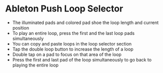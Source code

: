 # Ableton Push Loop Selector

- The illuminated pads and colored pad shoe the loop length and current position
- To play an entire loop, press the first and the last loop pads simultaneously
- You can copy and paste loops in the loop selector section
- Tap the double loop button to increase the length of a loop
- Double tap on a pad to focus on that area of the loop
- Press the first and last pad of the loop simultaneously to go back to playing the entire loop
